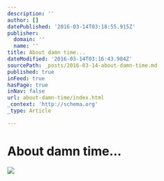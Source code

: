 ```yaml
---
description: ''
author: []
datePublished: '2016-03-14T03:18:55.915Z'
publisher:
  domain: ''
  name: ''
title: About damn time...
dateModified: '2016-03-14T03:16:43.984Z'
sourcePath: _posts/2016-03-14-about-damn-time.md
published: true
inFeed: true
hasPage: true
inNav: false
url: about-damn-time/index.html
_context: 'http://schema.org'
_type: Article

---
```

# About damn time...
![](https://the-grid-user-content.s3-us-west-2.amazonaws.com/6552ea33-91eb-4bcb-9bde-8fc6f027b4f9.png)